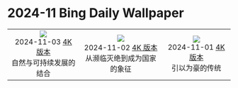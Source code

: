 # 2024-11 Bing Daily Wallpaper

|      |      |      |
|:----:|:----:|:----:|
| ![](https://cn.bing.com/th?id=OHR.YucatanBiosphere_ZH-CN7442392453_UHD.jpg&rf=LaDigue_UHD.jpg&pid=hp&w=480&h=270&rs=1&c=4)<br> 2024-11-03 [4K 版本](https://cn.bing.com/th?id=OHR.YucatanBiosphere_ZH-CN7442392453_UHD.jpg&rf=LaDigue_UHD.jpg&pid=hp&w=3840&h=2160&rs=1&c=4) <br> 自然与可持续发展的结合| ![](https://cn.bing.com/th?id=OHR.BisonYellowstone_ZH-CN7320887379_UHD.jpg&rf=LaDigue_UHD.jpg&pid=hp&w=480&h=270&rs=1&c=4)<br> 2024-11-02 [4K 版本](https://cn.bing.com/th?id=OHR.BisonYellowstone_ZH-CN7320887379_UHD.jpg&rf=LaDigue_UHD.jpg&pid=hp&w=3840&h=2160&rs=1&c=4) <br> 从濒临灭绝到成为国家的象征| ![](https://cn.bing.com/th?id=OHR.VineyardsBlackForestFall_ZH-CN6767078591_UHD.jpg&rf=LaDigue_UHD.jpg&pid=hp&w=480&h=270&rs=1&c=4)<br> 2024-11-01 [4K 版本](https://cn.bing.com/th?id=OHR.VineyardsBlackForestFall_ZH-CN6767078591_UHD.jpg&rf=LaDigue_UHD.jpg&pid=hp&w=3840&h=2160&rs=1&c=4) <br> 引以为豪的传统 |
